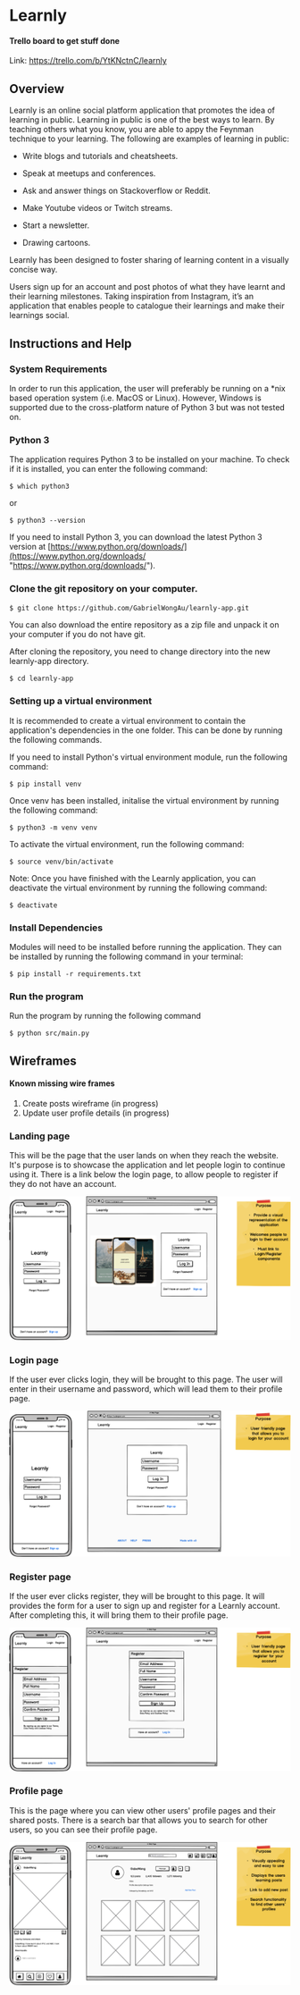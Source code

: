 # Learnly

#### Trello board to get stuff done

Link: https://trello.com/b/YtKNctnC/learnly

## Overview

Learnly is an online social platform application that promotes the idea of learning in public. Learning in public is one of the best ways to learn. By teaching others what you know, you are able to appy the Feynman technique to your learning. The following are examples of learning in public:

* Write blogs and tutorials and cheatsheets.

* Speak at meetups and conferences.

* Ask and answer things on Stackoverflow or Reddit. 

* Make Youtube videos or Twitch streams.

* Start a newsletter.

* Drawing cartoons.

Learnly has been designed to foster sharing of learning content in a visually concise way.

Users sign up for an account and post photos of what they have learnt and their learning milestones. Taking inspiration from Instagram, it’s an application that enables people to catalogue their learnings and make their learnings social. 


## Instructions and Help

### System Requirements

In order to run this application, the user will preferably be running on a *nix based operation system (i.e. MacOS or Linux). However, Windows is supported due to the cross-platform nature of Python 3 but was not tested on.

### Python 3

The application requires Python 3 to be installed on your machine. To check if it is installed, you can enter the following command:

```
$ which python3
```
or

```
$ python3 --version
```

If you need to install Python 3, you can download the latest Python 3 version at [https://www.python.org/downloads/](https://www.python.org/downloads/ "https://www.python.org/downloads/").


### Clone the git repository on your computer.
```
$ git clone https://github.com/GabrielWongAu/learnly-app.git
```

You can also download the entire repository as a zip file and unpack it on your computer if you do not have git.

After cloning the repository, you need to change directory into the new learnly-app directory.
```
$ cd learnly-app
```

### Setting up a virtual environment 

It is recommended to create a virtual environment to contain the application's dependencies in the one folder. This can be done by running the following commands.

If you need to install Python's virtual environment module, run the following command:
```
$ pip install venv
```
Once venv has been installed, initalise the virtual environment by running the following command:  
```
$ python3 -m venv venv
```

To activate the virtual environment, run the following command:
```
$ source venv/bin/activate
```

Note: Once you have finished with the Learnly application, you can deactivate the virtual environment by running the following command:
```
$ deactivate
```
### Install Dependencies

Modules will need to be installed before running the application. They can be installed by running the following command in your terminal:

```
$ pip install -r requirements.txt
```

### Run the program

Run the program by running the following command

```
$ python src/main.py
```

## Wireframes

#### Known missing wire frames

1. Create posts wireframe (in progress)
1. Update user profile details (in progress)

### Landing page

This will be the page that the user lands on when they reach the website. It's purpose is to showcase the application and let people login to continue using it. There is a link below the login page, to allow people to register if they do not have an account.

![](./docs/wire-frames/Landing-Page.png)

### Login page

If the user ever clicks login, they will be brought to this page. The user will enter in their username and password, which will lead them to their profile page.

![](./docs/wire-frames/Login-Page.png)

### Register page

If the user ever clicks register, they will be brought to this page. It will provides the form for a user to sign up and register for a Learnly account. After completing this, it will bring them to their profile page.

![](./docs/wire-frames/Register-Page.png)


### Profile page

This is the page where you can view other users' profile pages and their shared posts. There is a search bar that allows you to search for other users, so you can see their profile page. 

![](./docs/wire-frames/Profile-Page.png)